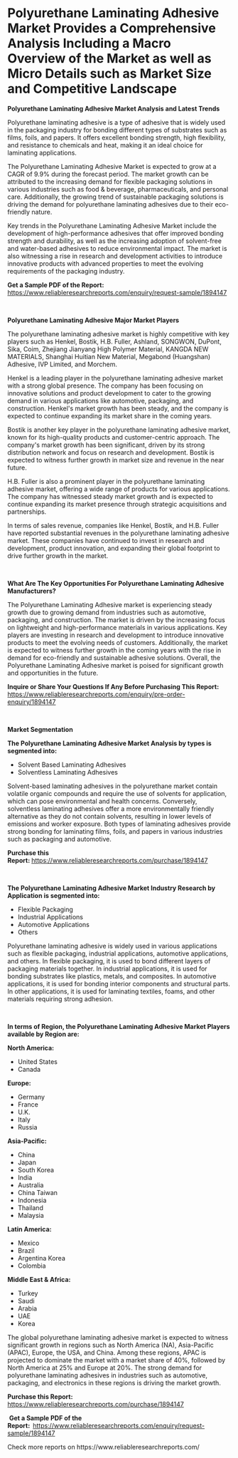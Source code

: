 <p><h1>Polyurethane Laminating Adhesive Market Provides a Comprehensive Analysis Including a Macro Overview of the Market as well as Micro Details such as Market Size and Competitive Landscape</h1></p><p><strong>Polyurethane Laminating Adhesive Market Analysis and Latest Trends</strong></p>
<p><p>Polyurethane laminating adhesive is a type of adhesive that is widely used in the packaging industry for bonding different types of substrates such as films, foils, and papers. It offers excellent bonding strength, high flexibility, and resistance to chemicals and heat, making it an ideal choice for laminating applications.</p><p>The Polyurethane Laminating Adhesive Market is expected to grow at a CAGR of 9.9% during the forecast period. The market growth can be attributed to the increasing demand for flexible packaging solutions in various industries such as food & beverage, pharmaceuticals, and personal care. Additionally, the growing trend of sustainable packaging solutions is driving the demand for polyurethane laminating adhesives due to their eco-friendly nature.</p><p>Key trends in the Polyurethane Laminating Adhesive Market include the development of high-performance adhesives that offer improved bonding strength and durability, as well as the increasing adoption of solvent-free and water-based adhesives to reduce environmental impact. The market is also witnessing a rise in research and development activities to introduce innovative products with advanced properties to meet the evolving requirements of the packaging industry.</p></p>
<p><strong>Get a Sample PDF of the Report:&nbsp;</strong> <a href="https://www.reliableresearchreports.com/enquiry/request-sample/1894147">https://www.reliableresearchreports.com/enquiry/request-sample/1894147</a></p>
<p>&nbsp;</p>
<p><strong>Polyurethane Laminating Adhesive Major Market Players</strong></p>
<p><p>The polyurethane laminating adhesive market is highly competitive with key players such as Henkel, Bostik, H.B. Fuller, Ashland, SONGWON, DuPont, Sika, Coim, Zhejiang Jianyang High Polymer Material, KANGDA NEW MATERIALS, Shanghai Huitian New Material, Megabond (Huangshan) Adhesive, IVP Limited, and Morchem.</p><p>Henkel is a leading player in the polyurethane laminating adhesive market with a strong global presence. The company has been focusing on innovative solutions and product development to cater to the growing demand in various applications like automotive, packaging, and construction. Henkel's market growth has been steady, and the company is expected to continue expanding its market share in the coming years.</p><p>Bostik is another key player in the polyurethane laminating adhesive market, known for its high-quality products and customer-centric approach. The company's market growth has been significant, driven by its strong distribution network and focus on research and development. Bostik is expected to witness further growth in market size and revenue in the near future.</p><p>H.B. Fuller is also a prominent player in the polyurethane laminating adhesive market, offering a wide range of products for various applications. The company has witnessed steady market growth and is expected to continue expanding its market presence through strategic acquisitions and partnerships.</p><p>In terms of sales revenue, companies like Henkel, Bostik, and H.B. Fuller have reported substantial revenues in the polyurethane laminating adhesive market. These companies have continued to invest in research and development, product innovation, and expanding their global footprint to drive further growth in the market.</p></p>
<p>&nbsp;</p>
<p><strong>What Are The Key Opportunities For Polyurethane Laminating Adhesive Manufacturers?</strong></p>
<p><p>The Polyurethane Laminating Adhesive market is experiencing steady growth due to growing demand from industries such as automotive, packaging, and construction. The market is driven by the increasing focus on lightweight and high-performance materials in various applications. Key players are investing in research and development to introduce innovative products to meet the evolving needs of customers. Additionally, the market is expected to witness further growth in the coming years with the rise in demand for eco-friendly and sustainable adhesive solutions. Overall, the Polyurethane Laminating Adhesive market is poised for significant growth and opportunities in the future.</p></p>
<p><strong>Inquire or Share Your Questions If Any Before Purchasing This Report:</strong> <a href="https://www.reliableresearchreports.com/enquiry/pre-order-enquiry/1894147">https://www.reliableresearchreports.com/enquiry/pre-order-enquiry/1894147</a></p>
<p>&nbsp;</p>
<p><strong>Market Segmentation</strong></p>
<p><strong>The Polyurethane Laminating Adhesive Market Analysis by types is segmented into:</strong></p>
<p><ul><li>Solvent Based Laminating Adhesives</li><li>Solventless Laminating Adhesives</li></ul></p>
<p><p>Solvent-based laminating adhesives in the polyurethane market contain volatile organic compounds and require the use of solvents for application, which can pose environmental and health concerns. Conversely, solventless laminating adhesives offer a more environmentally friendly alternative as they do not contain solvents, resulting in lower levels of emissions and worker exposure. Both types of laminating adhesives provide strong bonding for laminating films, foils, and papers in various industries such as packaging and automotive.</p></p>
<p><strong>Purchase this Report:&nbsp;</strong><a href="https://www.reliableresearchreports.com/purchase/1894147">https://www.reliableresearchreports.com/purchase/1894147</a></p>
<p>&nbsp;</p>
<p><strong>The Polyurethane Laminating Adhesive Market Industry Research by Application is segmented into:</strong></p>
<p><ul><li>Flexible Packaging</li><li>Industrial Applications</li><li>Automotive Applications</li><li>Others</li></ul></p>
<p><p>Polyurethane laminating adhesive is widely used in various applications such as flexible packaging, industrial applications, automotive applications, and others. In flexible packaging, it is used to bond different layers of packaging materials together. In industrial applications, it is used for bonding substrates like plastics, metals, and composites. In automotive applications, it is used for bonding interior components and structural parts. In other applications, it is used for laminating textiles, foams, and other materials requiring strong adhesion.</p></p>
<p>&nbsp;</p>
<p><strong>In terms of Region, the Polyurethane Laminating Adhesive Market Players available by Region are:</strong></p>
<p>
    <p> <strong> North America: </strong>
        <ul>
            <li>United States</li>
            <li>Canada</li>
        </ul>
        </p> 
    <p> <strong> Europe: </strong>
        <ul>
            <li>Germany</li>
            <li>France</li>
            <li>U.K.</li>
            <li>Italy</li>
            <li>Russia</li>
        </ul>
        </p> 
    <p> <strong> Asia-Pacific: </strong>
        <ul>
            <li>China</li>
            <li>Japan</li>
            <li>South Korea</li>
            <li>India</li>
            <li>Australia</li>
            <li>China Taiwan</li>
            <li>Indonesia</li>
            <li>Thailand</li>
            <li>Malaysia</li>
        </ul>
        </p> 
    <p> <strong> Latin America: </strong>
        <ul>
            <li>Mexico</li>
            <li>Brazil</li>
            <li>Argentina Korea</li>
            <li>Colombia</li>
        </ul>
        </p> 
    <p> <strong> Middle East & Africa: </strong>
        <ul>
            <li>Turkey</li>
            <li>Saudi</li>
            <li>Arabia</li>
            <li>UAE</li>
            <li>Korea</li>
        </ul>
    </p>
    </p>
<p><p>The global polyurethane laminating adhesive market is expected to witness significant growth in regions such as North America (NA), Asia-Pacific (APAC), Europe, the USA, and China. Among these regions, APAC is projected to dominate the market with a market share of 40%, followed by North America at 25% and Europe at 20%. The strong demand for polyurethane laminating adhesives in industries such as automotive, packaging, and electronics in these regions is driving the market growth.</p></p>
<p><strong>Purchase this Report: </strong><a href="https://www.reliableresearchreports.com/purchase/1894147">https://www.reliableresearchreports.com/purchase/1894147</a></p>
<p>&nbsp;<strong>Get a Sample PDF of the Report:&nbsp;&nbsp;</strong><a href="https://www.reliableresearchreports.com/enquiry/request-sample/1894147">https://www.reliableresearchreports.com/enquiry/request-sample/1894147</a></p>
<p><strong></strong></p>
<p>Check more reports on https://www.reliableresearchreports.com/</p>
